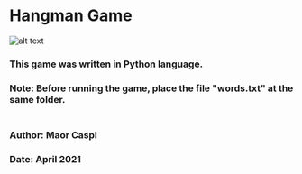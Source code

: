 # Hangman Game

![alt text](https://github.com/MaorCaspi/Hangman-Game/blob/main/demo.JPG?raw=true)

### This game was written in Python language.<br/> 
### Note: Before running the game, place the file "words.txt" at the same folder.<br/> <br/>
### Author: Maor Caspi  <br/>
### Date: April 2021  

